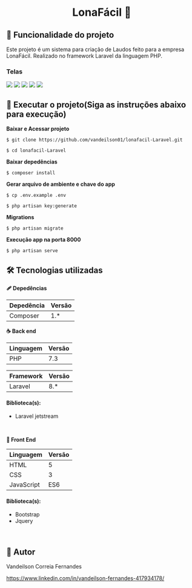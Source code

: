 <h1 align="center"> 
	 LonaFácil 🚀  
</h1>


## :hammer: Funcionalidade do projeto

 Este projeto é um sistema para criação de Laudos feito para a empresa LonaFácil. Realizado no framework Laravel da linguagem PHP.

<h3>Telas</h3>

<img src="https://user-images.githubusercontent.com/60020510/194411164-9aa64dc0-e7e5-4b47-93e2-755f0a933d55.png">
<img src="https://user-images.githubusercontent.com/60020510/194411161-d397e5b9-5bbb-4b53-bc3c-66c615406bdb.png">
<img src="https://user-images.githubusercontent.com/60020510/194411159-0d4adc8c-1c2a-4994-b129-76d96127ca06.png">
<img src="https://user-images.githubusercontent.com/60020510/194411157-96cc4271-8006-4e3a-9525-6053af47ac5c.png">
<img src="https://user-images.githubusercontent.com/60020510/194411153-9ce9be39-b87c-42f1-a32e-a28fd2dd7aa5.png">


## 🚗 Executar o projeto(Siga as instruções abaixo para execução)

**Baixar e Acessar projeto**

```
$ git clone https://github.com/vandeilson01/lonafacil-Laravel.git

$ cd lonafacil-Laravel
```

**Baixar depedências**
```
$ composer install
```

**Gerar arquivo de ambiente e chave do app**
```
$ cp .env.example .env

$ php artisan key:generate
```

**Migrations**
```
$ php artisan migrate
```

**Execução app na porta 8000**
```
$ php artisan serve
```

## 🛠️ Tecnologias utilizadas

**🩹 Depedências**

| Depedência | Versão |
| --- | --- |
| Composer | 1.* |

**☕ Back end**

| Linguagem | Versão |
| --- | --- |
| PHP | 7.3 | 8.0 |

| Framework | Versão |
| --- | --- |
| Laravel | 8.* |

 <h4>Biblioteca(s): </h4>
 
- Laravel jetstream

<br/>

**🎨 Front End**

| Linguagem | Versão |
| --- | --- |
| HTML | 5 |
| CSS | 3 |
| JavaScript | ES6 |

 <h4>Biblioteca(s): </h4>
 
- Bootstrap
- Jquery

<br/>

## 🙂 Autor

Vandeilson Correia Fernandes

https://www.linkedin.com/in/vandeilson-fernandes-417934178/
